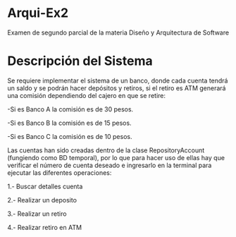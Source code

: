 # Arqui-Ex2
Examen de segundo parcial de la materia Diseño y Arquitectura de Software

# Descripción del Sistema

Se requiere implementar el sistema de un banco, donde cada cuenta tendrá un saldo y se
podrán hacer depósitos y retiros, si el retiro es ATM generará una comisión dependiendo
del cajero en que se retire:

-Si es Banco A la comisión es de 30 pesos.

-Si es Banco B la comisión es de 15 pesos.

-Si es Banco C la comisión es de 10 pesos.

Las cuentas han sido creadas dentro de la clase RepositoryAccount (fungiendo como BD temporal), por lo que para hacer uso de ellas hay que verificar el número de cuenta deseado e ingresarlo en la terminal para ejecutar las diferentes operaciones:

1.- Buscar detalles cuenta

2.- Realizar un deposito 

3.- Realizar un retiro    

4.- Realizar retiro en ATM
